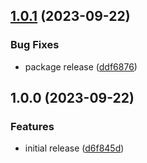 ## [1.0.1](https://github.com/abelflopes/eslint-config-tsr-pro/compare/v1.0.0...v1.0.1) (2023-09-22)


### Bug Fixes

* package release ([ddf6876](https://github.com/abelflopes/eslint-config-tsr-pro/commit/ddf6876246228bbf9571e703f9c3da2d1a5c4c88))

## 1.0.0 (2023-09-22)


### Features

* initial release ([d6f845d](https://github.com/abelflopes/eslint-config-tsr-pro/commit/d6f845d259d5958090c9697bcd7e54296bcac726))
